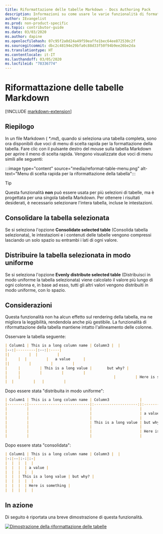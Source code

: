 ```yaml
---
title: Riformattazione delle tabelle Markdown - Docs Authoring Pack
description: Informazioni su come usare le varie funzionalità di formattazione delle tabelle Markdown di Docs Authoring Pack, estensione di Visual Studio Code.
author: IEvangelist
ms.prod: non-product-specific
ms.topic: contributor-guide
ms.date: 03/03/2020
ms.author: dapine
ms.openlocfilehash: 07c95f2a0d24a49f59eaffe1bec64ee872530c2f
ms.sourcegitcommit: dbc2c48194e29bfa0c88d33f50f94b9ee26be2da
ms.translationtype: HT
ms.contentlocale: it-IT
ms.lasthandoff: 03/05/2020
ms.locfileid: "78336774"
---
```

# <a name="reformat-markdown-tables"></a>Riformattazione delle tabelle Markdown

[!INCLUDE [markdown-extension](includes/markdown-extension.md)]

## <a name="summary"></a>Riepilogo

In un file Markdown ( *\*.md*), quando si seleziona una tabella completa, sono ora disponibili due voci di menu di scelta rapida per la formattazione della tabella. Fare clic con il pulsante destro del mouse sulla tabella Markdown per aprire il meno di scelta rapida. Vengono visualizzate due voci di menu simili alle seguenti:

:::image type="content" source="media/reformat-table-menu.png" alt-text="Menu di scelta rapida per la riformattazione della tabella":::

> [!TIP]
> Questa funzionalità **non** può essere usata per più selezioni di tabelle, ma è progettata per una singola tabella Markdown. Per ottenere i risultati desiderati, è necessario selezionare l'intera tabella, incluse le intestazioni.

## <a name="consolidate-selected-table"></a>Consolidare la tabella selezionata

Se si seleziona l'opzione **Consolidate selected table** (Consolida tabella selezionata), le intestazioni e i contenuti delle tabelle vengono compressi lasciando un solo spazio su entrambi i lati di ogni valore.

## <a name="evenly-distribute-selected-table"></a>Distribuire la tabella selezionata in modo uniforme

Se si seleziona l'opzione **Evenly distribute selected table** (Distribuisci in modo uniforme la tabella selezionata) viene calcolato il valore più lungo di ogni colonna e, in base ad esso, tutti gli altri valori vengono distribuiti in modo uniforme, con lo spazio.

## <a name="considerations"></a>Considerazioni

Questa funzionalità non ha alcun effetto sul rendering della tabella, ma ne migliora la leggibilità, rendendola anche più gestibile. La funzionalità di riformattazione della tabella mantiene intatto l'allineamento delle colonne.

Osservare la tabella seguente:

```markdown
| Column1 | This is a long column name | Column3 |  |
|--:|---------|:--:|:----|
||         |  |         |
|     |  |         |   a value      |
||         |         |         |
|     |         | This is a long value |       but why? |
|     |         |         |         |
|     |                                           |         | Here is something |
|  |         |   |         |
```

Dopo essere stata "distribuita in modo uniforme":

```markdown
| Column1 | This is a long column name | Column3              |                   |
|--------:|----------------------------|:--------------------:|:------------------|
|         |                            |                      |                   |
|         |                            |                      | a value           |
|         |                            |                      |                   |
|         |                            | This is a long value | but why?          |
|         |                            |                      |                   |
|         |                            |                      | Here is something |
|         |                            |                      |                   |
```

Dopo essere stata "consolidata":

```markdown
| Column1 | This is a long column name | Column3 |  |
|-:|--|:-:|:-|
|  |  |  |  |
|  |  |  | a value |
|  |  |  |  |
|  |  | This is a long value | but why? |
|  |  |  |  |
|  |  |  | Here is something |
|  |  |  |  |
```

## <a name="in-action"></a>In azione

Di seguito è riportata una breve dimostrazione di questa funzionalità.

[![Dimostrazione della riformattazione delle tabelle](media/reformat-table.gif)](media/reformat-table.gif#lightbox)
